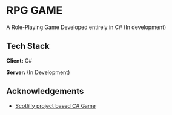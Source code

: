 # RPG GAME

A Role-Playing Game Developed entirely in C# (In development)

## Tech Stack

**Client:** C#

**Server:** (In Development)

## Acknowledgements

- [Scotlilly project based C# Game](https://scottlilly.com/learn-c-by-building-a-simple-rpg-index/)
